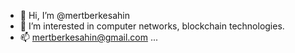 - 👋 Hi, I’m @mertberkesahin
- 👀 I’m interested in computer networks, blockchain technologies.
- 📫 mertberkesahin@gmail.com  ...

<!---
mertberkesahin/mertberkesahin is a ✨ special ✨ repository because its `README.md` (this file) appears on your GitHub profile.
You can click the Preview link to take a look at your changes.
--->
